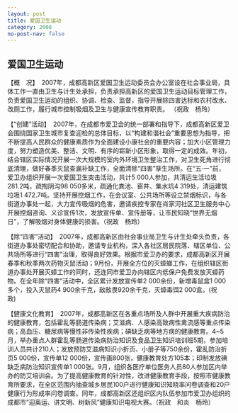 ```yaml
---
layout: post
title: 爱国卫生运动
category: 2008
no-post-nav: false
---
```


##  爱国卫生运动

【概　况】　2007年，成都高新区爱国卫生运动委员会办公室设在社会事业局，具体工作一直由卫生与计生处承担，负责承担高新区的爱国卫生运动目标管理工作，负责爱国卫生运动的组织、协调、检查、监督，指导开展除四害达标和农村改水、改厕工作，履行城市控制吸烟及卫生与健康宣传教育职责。
（祝政　杨玲）
 
【“创建”活动】　2007年，在成都市爱卫会的统一部署和指导下，成都高新区爱卫会围绕国家卫生城市复查迎检的总体目标，以“构建和谐社会”重要思想为指导，把不断提高人民群众的健康素质作为全面建设小康社会的重要内容；加大小区管理力度，努力塑造优美、整洁、文明、有序的崭新小区形象，取得一定的成效。年初，结合辖区实际情况开展一次大规模的室内外环境卫生整治工作，对卫生死角进行彻底清理，做好春季灭鼠查漏补缺工作，全面清除“四害”孳生场所。在“五·一”前，爱卫办组织开展一次爱国卫生突击活动，共计5 000人参加，共清运生活垃圾281.2吨，疏掏阴沟98 050多米，疏通化粪池、窑井、集水坑4 319处，清运建筑垃圾1 472.7吨。坚持开展控烟工作，在会议室、公共场所等设立禁烟标识，与各街道办事处一起，大力宣传吸烟的危害，邀请疾控专家在肖家河社区卫生服务中心开展控烟咨询、义诊宣传1次，发放宣传单、宣传册等，让市民知晓“世界无烟日”，了解吸烟对身体健康的损害。（祝政　杨玲）
 
【除“四害”活动】　2007年，成都高新区由社会事业局卫生与计生处牵头负责，各街道办事处密切配合和协助，邀请专业机构，深入各社区居民院落、辖区单位、公共场所等进行“四害”治理，取得良好效果。根据市爱卫办的要求，成都高新区开展春季和秋季两次药物灭鼠活动；9月份，开展全方位的灭蟑螂工作，在组织辖区街道办事处开展灭蟑工作的同时，还连同市爱卫办向辖区内低保户免费发放灭蟑药物。在全年除“四害”活动中，全区累计发放宣传单2 000余份，新增毒鼠盒1 000多个，投入灭鼠药4 900余千克，敌敌畏920余千克，灭蟑毒饵2 000盒。(祝　政)
 
【健康文化教育】　2007年，成都高新区在各重点场所及人群中开展重大疾病防治的健康教育，包括霍乱等肠道传染病；艾滋病、人感染高致病性禽流感等重点传染病；高血压、糖尿病等慢性非传染性疾病；碘缺乏病等地方病的健康教育。4~5月，举办重点人群霍乱等肠道传染病防治知识及食品卫生知识培训班5期，参加培训人员共计210人；发放预防艾滋病知识小折页、小册子等750余份，霍乱防治折页5 000份，宣传单12 000份，宣传画800张，健康教育处方105本；印制发放碘缺乏病防治知识宣传单1 000张。9月，组织各医疗单位医务人员80人参加区内举办的防艾培训会。为了提高健康教育的针对性，改进健康教育手段，按照市健康教育所要求，在全区范围内抽查城乡居民100户进行健康知识知晓率问卷调查和20户健康行为形成率问卷调查。同年，成都高新区还组织区内队伍参加市爱卫办组织的成都市“迎奥运、讲文明、树新风”健康知识电视大赛。（祝政　和炎　杨玲）
 
